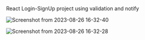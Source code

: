 React Login-SignUp project using validation and notify

![Screenshot from 2023-08-26 16-32-40](https://github.com/elahe919/login-signin/assets/58299567/3b182842-e3ff-4593-ba21-49b8e3acac2b)

![Screenshot from 2023-08-26 16-32-28](https://github.com/elahe919/login-signin/assets/58299567/3d909e7c-73a3-49b7-9986-22500d7f8c7a)

